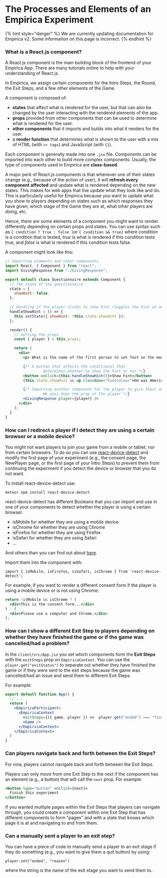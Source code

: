 # The Processes and Elements of an Empirica Experiment

{% hint style="danger" %}
We are currently updating documentation for Empirica v2. Some information on this page is incorrect.
{% endhint %}

### What is a React.js component?

A React.js component is the main building block of the frontend of your Empirica App. There are many tutorials online to help with your understanding of React.js.

In Empirica, we assign certain components for the Intro Steps, the Round, the Exit Steps, and a few other elements of the Game.

A component is composed of:

* **states** that affect what is rendered for the user, but that can also be changed by the user interacting with the rendered elements of the app.
* **props** provided from other components that can be used to determine what is rendered for the user.
* **other components** that it imports and builds into what it renders for the user.
* a **render function** that determines what is shown to the user with a mix of HTML (with `<> tags`) and JavaScript (with `{}`).

Each component is generally made into one `.jsx` file. Components can be imported into each other to build more complex components. Usually, the type of components used in Empirica are **class-based**.

A major perk of React.js components is that whenever one of their states change (e.g., because of the action of user), it will **refresh every component** **affected** and update what is rendered depending on the new states. This makes for web apps that live update what they look like and do. This is particularly useful for Empirica because you want to update what you show to players depending on states such as which responses they have given, which stage of the Game they are at, what other players are doing, etc.

Hence, there are some elements of a component you might want to render differently depending on certain props and states. You can use syntax such as `{ condition ? true : false }`or `{ condition && true}` where _condition_ is a condition that is tested, _true_ is what is rendered if this condition tests true, and _false_ is what is rendered if this condition tests false.

A component might look like this:

```jsx
// Importing elements and other components
import React, { Component } from "react";
import GivingResponse from "./GivingResponse";

export default class Questionnaire extends Component {
  // The state of the questionnaire
  state = {
    showHint: false,
  };

  // Handling if the player clicks to show hint (toggles the hint on and off)
  handleShowHint = () => {
    this.setState({ showHint: !this.state.showHint });
  };

  render() {
    // Getting the props
    const { player } = this.props;

    return (
      <div>
        <p> What is the name of the first person to set foot on the moon?</p>

        {/* A button that affects the conditional that
                 determines whether to show the hint or not */}
        <button onClick={this.handleShowHint()}>Show hint</button>
        {this.state.showHint && <p className="hintcolour">He was American.</p>}

        {/* Importing another component for the player to give their answer.
                 We pass down the prop of the player */}
        <GivingResponse player={player} />
      </div>
    );
  }
}
```

### How can I redirect a player if I detect they are using a certain browser or a mobile device?

You might not want players to join your game from a mobile or tablet, nor from certain browsers. To do so you can use [react-device-detect](https://www.npmjs.com/package/react-device-detect) and modify the first page of your experiment (e.g., the consent page, the NewPlayer page, or the first page of your Intro Steps) to prevent them from continuing the experiment if you detect the device or browser that you do not want.

To install react-device-detect use:

```
meteor npm install react-device-detect
```

react-device-detect has different Booleans that you can import and use in one of your components to detect whether the player is using a certain browser.

* isMobile for whether they are using a mobile device
* isChrome for whether they are using Chrome
* isFirefox for whether they are using Firefox
* isSafari for whether they are using Safari
* ...

And others than you can find out about [here](https://www.npmjs.com/package/react-device-detect).

Import them into the component with:

```
import { isMobile, isFirefox, isSafari, isChrome } from 'react-device-detect';
```

For example, if you want to render a different consent form if the player is using a mobile device or is not using Chrome:

```jsx
return !isMobile && isChrome ? (
  <div>This is the consent form...</div>
) : (
  <div>Please use a computer and Chrome.</div>
);
```

### How can I show a different Exit Step to players depending on whether they have finished the game or if the game was cancelled/had a problem?

In the `client/src/App.jsx` you set which components form the **Exit Steps** with the `exitSteps` prop on `EmpiricaContext`. You can use the `player.get("exitStatus")` to separate out whether they have finished the game or if they were sent to the exit steps because the game was cancelled/had an issue and send them to different Exit Steps.

For example:

```jsx
export default function App() {
  // ...
  return (
    <EmpiricaParticipant>
      <EmpiricaContext
        exitSteps={({ game, player }) =>  player.get("ended") === "finished" ? [PostSurvey, Thanks] : [Sorry]}>
        <Game />
      </EmpiricaContext>
    </EmpiricaContext>
  )
}
```

### Can players navigate back and forth between the Exit Steps?

For now, players cannot navigate back and forth between the Exit Steps.

Players can only move from one Exit Step to the next if the component has an element (e.g., a button) that will call the `next` prop. For example:

```jsx
<button type="button" onClick={next}>
  Finish this experiment
</button>
```

If you wanted multiple pages within the Exit Steps that players can navigate through, you could create a component within one Exit Step that has different components to form "pages" and with a state that knows which page it is at and navigating to and from them.

### Can a manually sent a player to an exit step?

You can have a piece of code to manually send a player to an exit stage if they do something (e.g., you want to give them a quit button) by using:

```
player.set("ended", "reason")
```

where the string is the name of the exit stage you want to send them to.
